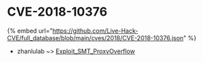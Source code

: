 # CVE-2018-10376
{% embed url="https://github.com/Live-Hack-CVE/full_database/blob/main/cves/2018/CVE-2018-10376.json" %}

* zhanlulab ~> [Exploit_SMT_ProxyOverflow](https://www.alice-snow.ru/2018/database/cve-2018-10376/exploit_smt_proxyoverflow-zhanlulab)